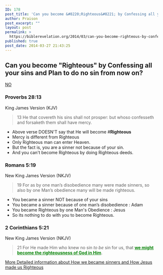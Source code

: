 ```yaml
---
ID: 178
post_title: 'Can you become &#8220;Righteous&#8221; by Confessing all your sins and Plan to do no sin from now on? NO'
author: Praison
post_excerpt: ""
layout: post
permalink: >
  https://biblerevelation.org/2014/03/can-you-become-righteous-by-confessing-all-your-sins/
published: true
post_date: 2014-03-27 21:43:25
---
```

<h2>Can you become "Righteous" by Confessing all your sins and Plan to do no sin from now on?</h2>
<span style="text-decoration: underline;">NO</span>
<div>
<h3>Proverbs 28:13</h3>
King James Version (KJV)

</div>
<div>
<blockquote>13 He that covereth his sins shall not prosper: but whoso confesseth and forsaketh them shall have mercy.</blockquote>
<ul>
	<li>Above verse DOESN'T say that He will become #<strong>Righteous </strong></li>
	<li>Mercy is different from Righteous</li>
	<li>Only Righteous man can enter Heaven.</li>
	<li>But the fact is, you are a sinner not because of your sin.</li>
	<li>And you can't become Righteous by doing Righteous deeds.</li>
</ul>
<div>
<div>
<h3>Romans 5:19</h3>
New King James Version (NKJV)

</div>
<div>
<blockquote>19 For as by one man’s disobedience many were made sinners, so also by one Man’s obedience many will be made righteous.</blockquote>
</div>
</div>
<ul>
	<li>You became a sinner NOT because of your sins</li>
	<li>You became a sinner because of one man’s disobedience : Adam</li>
	<li>You became Righteous by one Man's Obedience : Jesus</li>
	<li>So its nothing to do with you to become Righteous.</li>
</ul>
<div>
<h3>2 Corinthians 5:21</h3>
New King James Version (NKJV)

</div>
<div>
<blockquote>21 For He made Him who knew no sin <i>to be</i> sin for us, that <span style="text-decoration: underline; color: #008000;"><strong>we might become the righteousness of God in Him</strong></span>.</blockquote>
</div>
<a title="How you became a Sinner? by Sinning? NO" href="http://biblerevelation.org/2014/03/27/how-you-became-a-sinner-by-sinning-no/">More Detailed information about How we became sinners and How Jesus made us Righteous</a>

</div>